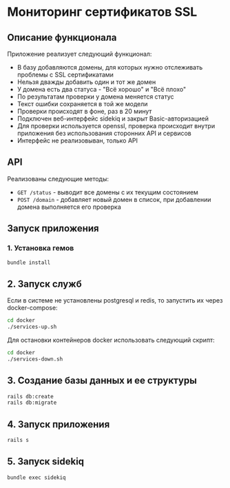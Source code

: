# Мониторинг сертификатов SSL

## Описание функционала

Приложение реализует следующий функционал:
* В базу добавляются домены, для которых нужно отслеживать
проблемы с SSL сертификатами
* Нельзя дважды добавить один и тот же домен
* У домена есть два статуса - "Всё хорошо" и "Всё плохо"
* По результатам проверки у домена меняется статус
* Текст ошибки сохраняется в той же модели
* Проверки происходят в фоне, раз в 20 минут
* Подключен веб-интерфейс sidekiq и закрыт Basic-авторизацией
* Для проверки используется openssl, проверка происходит внутри приложения без
использования сторонних API и сервисов
* Интерфейс не реализовыван, только API

## API

Реализованы следующие методы:
* `GET /status` - выводит все домены с их текущим состоянием
* `POST /domain` - добавляет новый домен в список, при добавлении домена выполняется его проверка

## Запуск приложения

### 1. Установка гемов
```ruby
bundle install
```

## 2. Запуск служб

Если в системе не установлены postgresql и redis, то запустить их через
docker-compose:

```bash
cd docker
./services-up.sh
```

Для остановки контейнеров docker использовать следующий скрипт:
```bash
cd docker
./services-down.sh
```

## 3. Создание базы данных и ее структуры

```bash
rails db:create
rails db:migrate
```

## 4. Запуск приложения
```bash
rails s
```

## 5. Запуск sidekiq
```bash
bundle exec sidekiq
```